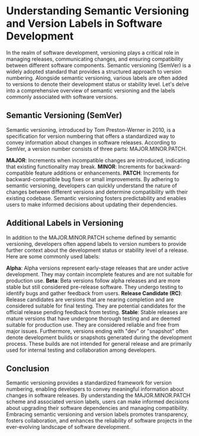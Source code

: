 # Understanding Semantic Versioning and Version Labels in Software Development

In the realm of software development, versioning plays a critical role in managing releases, communicating changes, and ensuring compatibility between different software components. Semantic versioning (SemVer) is a widely adopted standard that provides a structured approach to version numbering. Alongside semantic versioning, various labels are often added to versions to denote their development status or stability level. Let's delve into a comprehensive overview of semantic versioning and the labels commonly associated with software versions.

## Semantic Versioning (SemVer)

Semantic versioning, introduced by Tom Preston-Werner in 2010, is a specification for version numbering that offers a standardized way to convey information about changes in software releases. According to SemVer, a version number consists of three parts: MAJOR.MINOR.PATCH.

**MAJOR**: Increments when incompatible changes are introduced, indicating that existing functionality may break.
**MINOR**: Increments for backward-compatible feature additions or enhancements.
**PATCH**: Increments for backward-compatible bug fixes or small improvements.
By adhering to semantic versioning, developers can quickly understand the nature of changes between different versions and determine compatibility with their existing codebase. Semantic versioning fosters predictability and enables users to make informed decisions about updating their dependencies.

## Additional Labels in Versioning

In addition to the MAJOR.MINOR.PATCH scheme defined by semantic versioning, developers often append labels to version numbers to provide further context about the development status or stability level of a release. Here are some commonly used labels:

**Alpha**: Alpha versions represent early-stage releases that are under active development. They may contain incomplete features and are not suitable for production use.
**Beta**: Beta versions follow alpha releases and are more stable but still considered pre-release software. They undergo testing to identify bugs and gather feedback from users.
**Release Candidate (RC)**: Release candidates are versions that are nearing completion and are considered suitable for final testing. They are potential candidates for the official release pending feedback from testing.
**Stable**: Stable releases are mature versions that have undergone thorough testing and are deemed suitable for production use. They are considered reliable and free from major issues.
Furthermore, versions ending with "dev" or "snapshot" often denote development builds or snapshots generated during the development process. These builds are not intended for general release and are primarily used for internal testing and collaboration among developers.

## Conclusion

Semantic versioning provides a standardized framework for version numbering, enabling developers to convey meaningful information about changes in software releases. By understanding the MAJOR.MINOR.PATCH scheme and associated version labels, users can make informed decisions about upgrading their software dependencies and managing compatibility. Embracing semantic versioning and version labels promotes transparency, fosters collaboration, and enhances the reliability of software projects in the ever-evolving landscape of software development.
